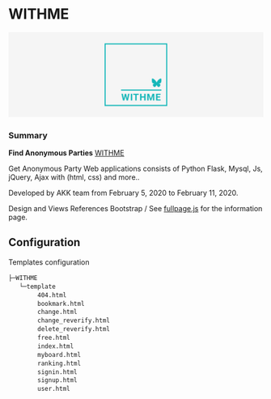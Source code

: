 # WITHME

<p align="center">
  <img style="width=100px" src="https://github.com/Xenia101/WITHME/blob/master/img/logo2.png?raw=true">
</p>

### Summary

<strong>Find Anonymous Parties</strong> [WITHME](http://www.withme.xyz/info)

Get Anonymous Party Web applications consists of Python Flask, Mysql, Js, jQuery, Ajax with (html, css) and more..

Developed by AKK team from February 5, 2020 to February 11, 2020.

Design and Views References Bootstrap / See [fullpage.js](https://alvarotrigo.com/fullPage/ko/) for the information page.

## Configuration

Templates configuration

```sh
├─WITHME
   └─template
        404.html
        bookmark.html
        change.html
        change_reverify.html
        delete_reverify.html
        free.html
        index.html
        myboard.html
        ranking.html
        signin.html
        signup.html
        user.html
```
